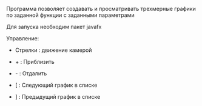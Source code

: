 Программа позволяет создавать и просматривать трехмерные графики по заданной функции с заданными параметрами

Для запуска необходим пакет javafx


Управление:

  + Стрелки : движение камерой
  
  + \+ : Приблизить
  
  + \- : Отдалить
  
  + \[ : Следующий график в списке
  
  + ] : Предыдущий график в списке
